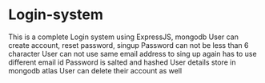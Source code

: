 # Login-system
This is a complete Login system using ExpressJS, mongodb
User can create account, reset password, singup
Password can not be less than 6 character
User can not use same email address to sing up again has to use different email id
Password is salted and hashed 
User details store in mongodb atlas
User can delete their account as well
